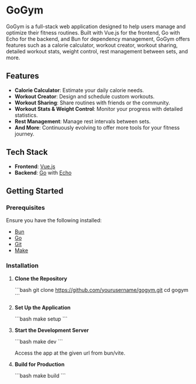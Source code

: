 # GoGym

GoGym is a full-stack web application designed to help users manage and optimize their fitness routines. Built with Vue.js for the frontend, Go with Echo for the backend, and Bun for dependency management, GoGym offers features such as a calorie calculator, workout creator, workout sharing, detailed workout stats, weight control, rest management between sets, and more.

## Features

- **Calorie Calculator**: Estimate your daily calorie needs.
- **Workout Creator**: Design and schedule custom workouts.
- **Workout Sharing**: Share routines with friends or the community.
- **Workout Stats & Weight Control**: Monitor your progress with detailed statistics.
- **Rest Management**: Manage rest intervals between sets.
- **And More**: Continuously evolving to offer more tools for your fitness journey.

## Tech Stack

- **Frontend**: [Vue.js](https://vuejs.org/)
- **Backend**: [Go](https://golang.org/) with [Echo](https://echo.labstack.com/)

## Getting Started

### Prerequisites

Ensure you have the following installed:

- [Bun](https://bun.sh/)
- [Go](https://golang.org/)
- [Git](https://git-scm.com/)
- [Make](https://www.gnu.org/software/make/)

### Installation

1. **Clone the Repository**

   \`\`\`bash
   git clone https://github.com/yourusername/gogym.git
   cd gogym
   \`\`\`

2. **Set Up the Application**

   \`\`\`bash
   make setup
   \`\`\`

3. **Start the Development Server**

   \`\`\`bash
   make dev
   \`\`\`

   Access the app at the given url from bun/vite.

4. **Build for Production**

   \`\`\`bash
   make build
   \`\`\`
